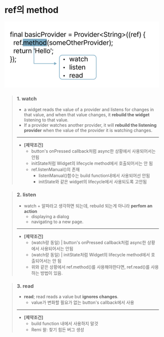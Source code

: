 # ref의 method
![alt text](image.png)

> ### 1. watch
> - a widget reads the value of a provider and listens for changes in that value, and when that value changes, it **rebuild the widget** listening to that value.
> - If a provider watches another provider, it will **rebuild the listening provider** when the value of the provider it is watching changes.
> ---
>-  **[제약조건]**
>       - button's onPressed callback처럼 async한 상황에서 사용되어서는 안됨
>       - initState처럼 Widget의 lifecycle method에서 호출되어서는 안 됨
>       - ref.listenManual()의 존재
>           - listenManual()함수는 build function내에서 사용되어선 안됨
>           - initState와 같은 widget의 lifecycle에서 사용되도록 고안됨

> ### 2. listen 
> - watch + 알파라고 생각하면 되는데, rebuild 되는게 아니라 **perfom an action**
>   - displaying a dialog
>   - navigating to a new page.
> ---
>-  **[제약조건]**
>       - (watch랑 동일) |  button's onPressed callback처럼 async한 상황에서 사용되어서는 안됨
>       - (watch랑 동일) | initState처럼 Widget의 lifecycle method에서 호출되어서는 안 됨
>       - 위와 같은 상황에서 ref.method()를 사용해야한다면, ref.read()를 사용하는 방법이 있음.

> ### 3. read
> - **read**; read reads a value but **ignores changes**.
>   - value가 변화할 필요가 없는 button's callback에서 사용
> ---
>-  **[제약조건]**
>       - build function 내에서 사용하지 말것 
>       - Remi 왈: 찾기 힘든 버그 생성
